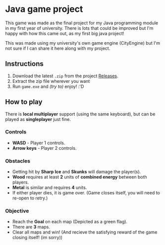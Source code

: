 # Java game project

This game was made as the final project for my Java programming module in my first year of university. There is lots that could be improved but I'm happy with how this came out, as my first big java project!

This was made using my university's own game engine (CityEngine) but I'm not sure if I can share it here along with my project.

## Instructions

1. Download the latest `.zip` from the project [Releases](https://github.com/hypercyte/pingu-seasons/releases/tag/1.0.1).
2. Extract the zip file wherever you want
3. Run `game.exe` and *(try to)* enjoy! :'D

## How to play

There is **local multiplayer** support (using the same keyboard), but can be played as **singleplayer** just fine.

### Controls

- **WASD** - Player 1 controls.
- **Arrow keys** - Player 2 controls.

### Obstacles

- Getting hit by **Sharp Ice** and **Skunks** will damage the player(s).
- **Wood** requires at least **2** units of **combined energy** between both players.
- **Metal** is similar and requires **4** units.
- If either player dies, it is game over. (Game closes itself, you will need to re-open to retry.)

### Objective

- Reach the **Goal** on each map (Depicted as a green flag).
- There are **3** maps.
- Clear all maps and win! (And recieve the satisfying reward of the game closing itself! (im sorry))
